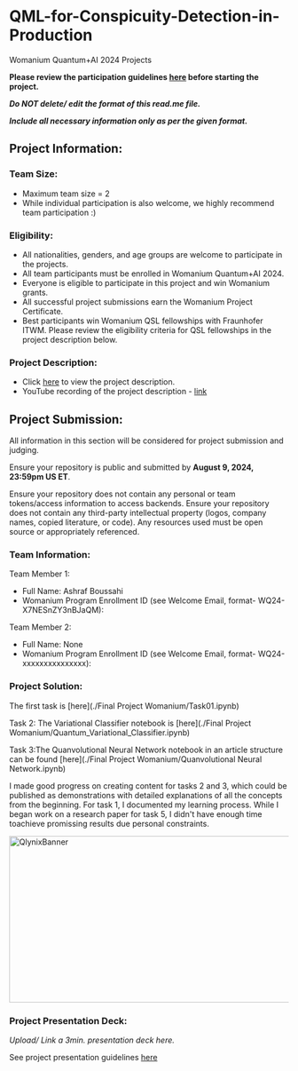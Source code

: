 

# QML-for-Conspicuity-Detection-in-Production
Womanium Quantum+AI 2024 Projects

**Please review the participation guidelines [here](https://github.com/womanium-quantum/Quantum-AI-2024) before starting the project.**

_**Do NOT delete/ edit the format of this read.me file.**_

_**Include all necessary information only as per the given format.**_

## Project Information:

### Team Size:
  - Maximum team size = 2
  - While individual participation is also welcome, we highly recommend team participation :)

### Eligibility:
  - All nationalities, genders, and age groups are welcome to participate in the projects.
  - All team participants must be enrolled in Womanium Quantum+AI 2024.
  - Everyone is eligible to participate in this project and win Womanium grants.
  - All successful project submissions earn the Womanium Project Certificate.
  - Best participants win Womanium QSL fellowships with Fraunhofer ITWM. Please review the eligibility criteria for QSL fellowships in the project description below.

### Project Description:
  - Click [here](https://drive.google.com/file/d/1AcctFeXjchtEhYzPUsHpP_b4HGlI4kq9/view?usp=sharing) to view the project description.
  - YouTube recording of the project description - [link](https://youtu.be/Ac1ihFcTRTc?si=i6AIVfQQh8ymYQYp)

## Project Submission:
All information in this section will be considered for project submission and judging.

Ensure your repository is public and submitted by **August 9, 2024, 23:59pm US ET**.

Ensure your repository does not contain any personal or team tokens/access information to access backends. Ensure your repository does not contain any third-party intellectual property (logos, company names, copied literature, or code). Any resources used must be open source or appropriately referenced.

### Team Information:
Team Member 1:
 - Full Name: Ashraf Boussahi
 - Womanium Program Enrollment ID (see Welcome Email, format- WQ24-X7NESnZY3nBJaQM):


Team Member 2:
 - Full Name: None
 - Womanium Program Enrollment ID (see Welcome Email, format- WQ24-xxxxxxxxxxxxxxx):


### Project Solution:
The first task is [here](./Final Project Womanium/Task01.ipynb)

Task 2: The Variational Classifier notebook is [here](./Final Project Womanium/Quantum_Variational_Classifier.ipynb)

Task 3:The Quanvolutional Neural Network notebook in an article structure can be found [here](./Final Project Womanium/Quanvolutional Neural Network.ipynb)



I made good progress on creating content for tasks 2 and 3, which could be published as demonstrations with detailed explanations of all the concepts from the beginning. For task 1, I documented my learning process. While I began work on a research paper for task 5, I didn't have enough time toachieve promissing results due personal constraints.


<img width="1600" height="300" alt="QlynixBanner" src="https://github.com/user-attachments/assets/63e268e7-a2da-4de4-851c-4881156fd0c4" />


### Project Presentation Deck:
_Upload/ Link a 3min. presentation deck here._

See project presentation guidelines [here](https://docs.google.com/document/d/13nWF8AxFAfFYTWEYPT3BpPdYkqtxxSAjmuXj_zcMh-E/edit?usp=sharing)

